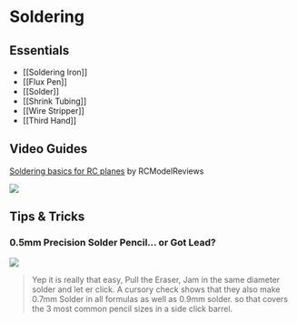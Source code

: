 # Soldering

## Essentials

* [[Soldering Iron]]
* [[Flux Pen]]
* [[Solder]]
* [[Shrink Tubing]]
* [[Wire Stripper]]
* [[Third Hand]]

## Video Guides

[Soldering basics for RC planes][soldering-basics] by RCModelReviews

[![](http://i1.ytimg.com/vi/nS0bEuYPJoA/0.jpg)][soldering-basics]

[soldering-basics]: https://www.youtube.com/watch?v=nS0bEuYPJoA

## Tips & Tricks

### 0.5mm Precision Solder Pencil... or Got Lead?

[![](http://cdn.instructables.com/FHF/6FLY/I55MXBVV/FHF6FLYI55MXBVV.LARGE.jpg)](http://www.instructables.com/id/05mm-Precision-Solder-Dispenser-or-Solder-Doodling/)

> Yep it is really that easy, Pull the Eraser, Jam in the same diameter solder and let er click. A cursory check shows that they also make 0.7mm Solder in all formulas as well as 0.9mm solder. so that covers the 3 most common pencil sizes in a side click barrel. 

